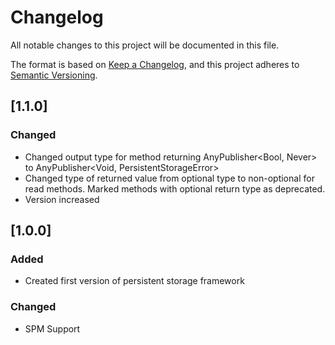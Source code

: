 # Changelog
All notable changes to this project will be documented in this file.

The format is based on [Keep a Changelog](https://keepachangelog.com/en/1.0.0/),
and this project adheres to [Semantic Versioning](https://semver.org/spec/v2.0.0.html).

## [1.1.0]

### Changed

- Changed output type for method returning AnyPublisher<Bool, Never> to AnyPublisher<Void, PersistentStorageError>
- Changed type of returned value from optional type to non-optional for read methods. Marked methods with optional return type as deprecated.
- Version increased

## [1.0.0]

### Added

- Created first version of persistent storage framework

### Changed

- SPM Support
